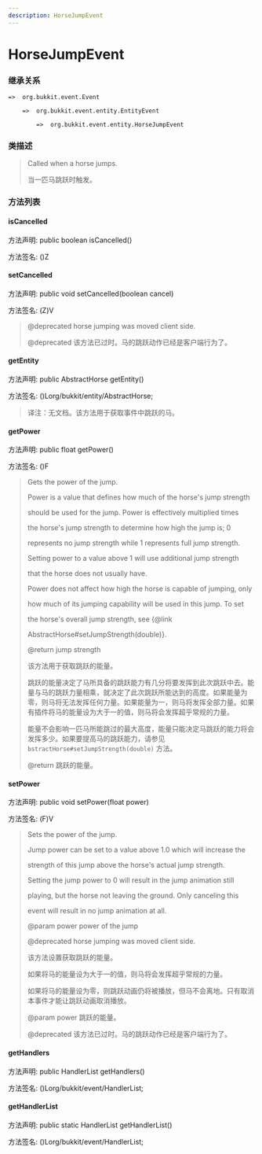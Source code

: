 ```yaml
---
description: HorseJumpEvent
---
```


# HorseJumpEvent

### 继承关系

    =>  org.bukkit.event.Event

        =>  org.bukkit.event.entity.EntityEvent

            =>  org.bukkit.event.entity.HorseJumpEvent

### 类描述

> Called when a horse jumps.
>
>
> 
> 当一匹马跳跃时触发。

### 方法列表

#### isCancelled

方法声明: public boolean isCancelled()

方法签名: ()Z

#### setCancelled

方法声明: public void setCancelled(boolean cancel)

方法签名: (Z)V

> @deprecated horse jumping was moved client side.
>
>
> 
> @deprecated 该方法已过时。马的跳跃动作已经是客户端行为了。

#### getEntity

方法声明: public AbstractHorse getEntity()

方法签名: ()Lorg/bukkit/entity/AbstractHorse;

> 译注：无文档。该方法用于获取事件中跳跃的马。

#### getPower

方法声明: public float getPower()

方法签名: ()F

> Gets the power of the jump.
>
> Power is a value that defines how much of the horse's jump strength
>
> should be used for the jump. Power is effectively multiplied times
>
> the horse's jump strength to determine how high the jump is; 0
>
> represents no jump strength while 1 represents full jump strength.
>
> Setting power to a value above 1 will use additional jump strength
>
> that the horse does not usually have.
>
> Power does not affect how high the horse is capable of jumping, only
>
> how much of its jumping capability will be used in this jump. To set
>
> the horse's overall jump strength, see {@link
>
> AbstractHorse#setJumpStrength(double)}.
>
> @return jump strength
>
>
> 
> 该方法用于获取跳跃的能量。
>
> 跳跃的能量决定了马所具备的跳跃能力有几分将要发挥到此次跳跃中去。能量与马的跳跃力量相乘，就决定了此次跳跃所能达到的高度。如果能量为零，则马将无法发挥任何力量。如果能量为一，则马将发挥全部力量。如果有插件将马的能量设为大于一的值，则马将会发挥超乎常规的力量。
>
> 能量不会影响一匹马所能跳过的最大高度，能量只能决定马跳跃的能力将会发挥多少。如果要提高马的跳跃能力，请参见 `bstractHorse#setJumpStrength(double)` 方法。
>
> @return 跳跃的能量。

#### setPower

方法声明: public void setPower(float power)

方法签名: (F)V

> Sets the power of the jump.
>
> Jump power can be set to a value above 1.0 which will increase the
>
> strength of this jump above the horse's actual jump strength.
>
> Setting the jump power to 0 will result in the jump animation still
>
> playing, but the horse not leaving the ground. Only canceling this
>
> event will result in no jump animation at all.
>
> @param power power of the jump
>
> @deprecated horse jumping was moved client side.
>
>
> 
> 该方法设置获取跳跃的能量。
>
> 如果将马的能量设为大于一的值，则马将会发挥超乎常规的力量。
>
> 如果将马的能量设为零，则跳跃动画仍将被播放，但马不会离地。只有取消本事件才能让跳跃动画取消播放。
>
> @param power 跳跃的能量。
>
> @deprecated 该方法已过时。马的跳跃动作已经是客户端行为了。

#### getHandlers

方法声明: public HandlerList getHandlers()

方法签名: ()Lorg/bukkit/event/HandlerList;

#### getHandlerList

方法声明: public static HandlerList getHandlerList()

方法签名: ()Lorg/bukkit/event/HandlerList;